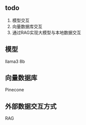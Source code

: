 ## todo

1. 模型交互
2. 向量数据库交互
3. 通过RAG实现大模型与本地数据交互

## 模型
llama3 8b

## 向量数据库

Pinecone

## 外部数据交互方式
RAG
